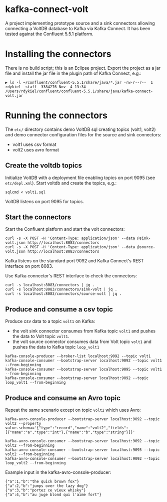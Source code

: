 # kafka-connect-volt
A project implementing prototype source and a sink connectors allowing connecting a VoltDB database to Kafka via Kafka Connect. It has been tested against the Confluent 5.5.1 platform.

# Installing the connectors
There is no build script; this is an Eclipse project. Export the project as a jar file and install the jar file in the plugin path of Kafka Connect, e.g.:

`▶ ls -l ~/confluent/confluent-5.5.1/share/java/*.jar
-rw-r--r--  1 rdykiel  staff  3384276 Nov  4 13:34 /Users/rdykiel/confluent/confluent-5.5.1/share/java/kafka-connect-volt.jar`

# Running the connectors

The `etc/` directory contains demo VoltDB sql creating topics (volt1, volt2) and demo connector configuration files for the source and sink connectors:
- volt1 uses csv format
- volt2 uses avro format

## Create the voltdb topics
Initialize VoltDB with a deployment file enabling topics on port 9095 (see `etc/depl.xml`). Start voltdb and create the topics, e.g.:

`sqlcmd < volt1.sql`

VoltDB listens on port 9095 for topics.

## Start the connectors
Start the Confluent platform and start the volt connectors:

`curl -s -X POST -H 'Content-Type: application/json' --data @sink-volt.json http://localhost:8083/connectors`  
`curl -s -X POST -H 'Content-Type: application/json' --data @source-volt.json http://localhost:8083/connectors`  

Kafka listens on the standard port 9092 and Kafka Connect's REST interface on port 8083.

Use Kafka connector's REST interface to check the connectors:

`curl -s localhost:8083/connectors | jq .`  
`curl -s localhost:8083/connectors/sink-volt | jq .`  
`curl -s localhost:8083/connectors/source-volt | jq .`  

## Produce and consume a csv topic

Produce csv data to a topic `volt1` on Kafka:
- the volt sink connector consumes from Kafka topic `volt1` and pushes the data to Volt topic `volt1`.
- the volt source connector consumes data from Volt topic `volt1` and pushes the data to Kafka topic `loop_volt1`

`kafka-console-producer --broker-list localhost:9092 --topic volt1`  
`kafka-console-consumer --bootstrap-server localhost:9092 --topic volt1 --from-beginning`  
`kafka-console-consumer --bootstrap-server localhost:9095 --topic volt1 --from-beginning`  
`kafka-console-consumer --bootstrap-server localhost:9092 --topic loop_volt1 --from-beginning`  

## Produce and consume an Avro topic

Repeat the same scenario except on topic `volt2` which uses Avro:

`kafka-avro-console-producer
         --bootstrap-server localhost:9092 --topic volt2
         --property value.schema='{"type":"record","name":"volt2","fields":[{"name":"a","type":"int"},{"name":"b","type":"string"}]}'`  

`kafka-avro-console-consumer --bootstrap-server localhost:9092 --topic volt2 --from-beginning`  
`kafka-avro-console-consumer --bootstrap-server localhost:9095 --topic volt2 --from-beginning`  
`kafka-avro-console-consumer --bootstrap-server localhost:9092 --topic loop_volt2 --from-beginning`  

Example input in the kafka-avro-console-producer:

`{"a":1,"b":"the quick brown fox"}`  
`{"a":2,"b":"jumps over the lazy dog"}`  
`{"a":3,"b":"portez ce vieux whisky"}`  
`{"a":4,"b":"au juge blond qui l'aime fort"}`  
